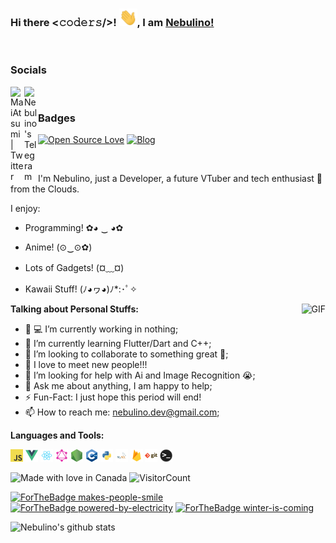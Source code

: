 ### Hi there <𝚌𝚘𝚍𝚎𝚛𝚜/>! <img src="https://github.com/Nebulino/Nebulino/blob/master/Assets/Hi.gif" width="29px">, I am [Nebulino!](https://nebulino.cloud/blog) 

<br/>

<div align="centre">

### Socials
<a href="https://twitter.com/MaiAtsumi">
  <img align="left" alt="MaiAtsumi | Twitter" width="22px" src="https://cdn.jsdelivr.net/npm/simple-icons@v3/icons/twitter.svg" />
</a>
<a href="https://t.me/Nebulino">
  <img align="left" alt="Nebulino's Telegram" width="22px" src="https://cdn.jsdelivr.net/npm/simple-icons@v3/icons/telegram.svg" />
</a>

<br/>

### Badges

[![Open Source Love](https://badges.frapsoft.com/os/v2/open-source.svg?v=103)](https://github.com/Nebulino)
[![Blog](https://cdn.rawgit.com/sindresorhus/awesome/d7305f38d29fed78fa85652e3a63e154dd8e8829/media/badge.svg)](http://nebulino.cloud/blog)

<div/>

<br/>

I'm Nebulino, just a Developer, a future VTuber and tech enthusiast 🚀  from the Clouds.

I enjoy:
- Programming! ✿◕ ‿ ◕✿
- Anime! (⊙‿⊙✿)
- Lots of Gadgets! (¤﹏¤)
- Kawaii Stuff! (ﾉ◕ヮ◕)ﾉ*:･ﾟ✧

  <img align="right" alt="GIF" src="https://media.giphy.com/media/836HiJc7pgzy8iNXCn/giphy.gif" />
  
**Talking about Personal Stuffs:**

- 👨 💻 I’m currently working in nothing;
- 🌱 I’m currently learning Flutter/Dart and C++; 
- 👯 I’m looking to collaborate to something great 🤝;
- 👯 I love to meet new people!!!
- 🤔 I’m looking for help with Ai and Image Recognition 😭;
- 💬 Ask me about anything, I am happy to help;
- ⚡️ Fun-Fact: I just hope this period will end!
- 📫 How to reach me: nebulino.dev@gmail.com;

**Languages and Tools:**  

<code><img height="20" src="https://raw.githubusercontent.com/github/explore/80688e429a7d4ef2fca1e82350fe8e3517d3494d/topics/javascript/javascript.png"></code>
<code><img height="20" src="https://raw.githubusercontent.com/github/explore/80688e429a7d4ef2fca1e82350fe8e3517d3494d/topics/vue/vue.png"></code>
<code><img height="20" src="https://raw.githubusercontent.com/github/explore/80688e429a7d4ef2fca1e82350fe8e3517d3494d/topics/react/react.png"></code>
<code><img height="20" src="https://raw.githubusercontent.com/github/explore/5c058a388828bb5fde0bcafd4bc867b5bb3f26f3/topics/graphql/graphql.png"></code>
<code><img height="20" src="https://raw.githubusercontent.com/github/explore/80688e429a7d4ef2fca1e82350fe8e3517d3494d/topics/nodejs/nodejs.png"></code>
<code><img height="20" src="https://raw.githubusercontent.com/github/explore/80688e429a7d4ef2fca1e82350fe8e3517d3494d/topics/cpp/cpp.png"></code>
<code><img height="20" src="https://raw.githubusercontent.com/github/explore/80688e429a7d4ef2fca1e82350fe8e3517d3494d/topics/python/python.png"></code>
<code><img height="20" src="https://raw.githubusercontent.com/github/explore/80688e429a7d4ef2fca1e82350fe8e3517d3494d/topics/mysql/mysql.png"></code>
<code><img height="20" src="https://raw.githubusercontent.com/github/explore/80688e429a7d4ef2fca1e82350fe8e3517d3494d/topics/firebase/firebase.png"></code>
<code><img height="20" src="https://raw.githubusercontent.com/github/explore/80688e429a7d4ef2fca1e82350fe8e3517d3494d/topics/git/git.png"></code>
<code><img height="20" src="https://raw.githubusercontent.com/github/explore/80688e429a7d4ef2fca1e82350fe8e3517d3494d/topics/terminal/terminal.png"></code>


![Made with love in Canada](https://madewithlove.now.sh/ca?heart=true&template=for-the-badge)
![VisitorCount](https://profile-counter.glitch.me/nebulino/count.svg)

[![ForTheBadge makes-people-smile](http://ForTheBadge.com/images/badges/makes-people-smile.svg)](http://ForTheBadge.com)
[![ForTheBadge powered-by-electricity](http://ForTheBadge.com/images/badges/powered-by-electricity.svg)](http://ForTheBadge.com)
[![ForTheBadge winter-is-coming](http://ForTheBadge.com/images/badges/winter-is-coming.svg)](http://ForTheBadge.com)

![Nebulino's github stats](https://github-readme-stats.vercel.app/api?username=nebulino&show_icons=true&hide_border=true)

